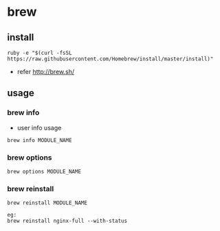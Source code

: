 # brew


## install 


```
ruby -e "$(curl -fsSL https://raw.githubusercontent.com/Homebrew/install/master/install)"

```

* refer <http://brew.sh/>


## usage

### brew info

* user info usage

```
brew info MODULE_NAME

```

### brew options

```
brew options MODULE_NAME

```

### brew reinstall

```
brew reinstall MODULE_NAME

eg: 
brew reinstall nginx-full --with-status
```